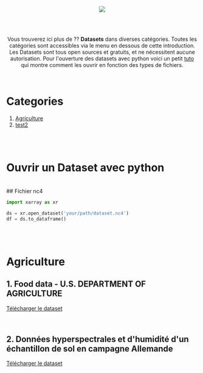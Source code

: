 <p align="center">
	<img src="https://user-images.githubusercontent.com/63207451/119138957-c4f60f00-ba42-11eb-89fa-e999bb5d256a.png">
	<p/>


<br/>
<br/>

<p align="center">
	Vous trouverez ici plus de ?? <b>Datasets</b> dans diverses catégories. Toutes les catégories sont accessibles via le menu en dessous de cette introduction. Les Datasets sont tous open sources et gratuits, et ne nécessitent aucune autorisation. Pour l'ouverture des datasets avec python voici un petit <a href="#Ouvrir-un-dataset-avec-python">tuto</a> qui montre comment les ouvrir en fonction des types de fichiers.
		<p/>

<br/>

# Categories

1. [Agriculture](#Agriculture)
2. [test2](#test2)


<br/>
<br/>

# Ouvrir un Dataset avec python

<br/>
## Fichier nc4

```py
import xarray as xr

ds = xr.open_dataset('your/path/dataset.nc4')
df = ds.to_dataframe()

```
<br/>

<br/>

# Agriculture

## 1. Food data - U.S. DEPARTMENT OF AGRICULTURE

[Télécharger le dataset](https://fdc.nal.usda.gov/fdc-datasets/FoodData_Central_csv_2021-04-28.zip)

<br/>

## 2. Données hyperspectrales et d'humidité d'un échantillon de sol en campagne Allemande

[Télécharger le dataset](https://zenodo.org/record/2530634/files/felixriese/hyperspectral-soilmoisture-dataset-v1.0.3.zip?download=1)

